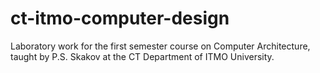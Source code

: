 # ct-itmo-computer-design
Laboratory work for the first semester course on Computer Architecture, taught by P.S. Skakov at the CT Department of ITMO University.
